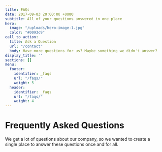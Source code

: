 ```yaml
---
title: FAQs
date: 2017-09-03 20:00:00 +0000
subtitle: All of your questions answered in one place
hero:
  image: "/uploads/hero-image-1.jpg"
  color: "#0093c9"
call_to_action:
  title: Ask a Question
  url: "/contact"
  body: Have more questions for us? Maybe something we didn't answer?
display_title: ''
sections: []
menu:
  footer:
    identifier: _faqs
    url: "/faqs/"
    weight: 5
  header:
    identifier: _faqs
    url: "/faqs/"
    weight: 4
---
```


# Frequently Asked Questions

We get a lot of questions about our company, so we wanted to create a single place to answer these questions once and for all.
